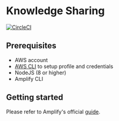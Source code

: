 # Knowledge Sharing

[![CircleCI](https://circleci.com/gh/kalinchernev/knowledge-sharing.svg?style=svg)](https://circleci.com/gh/kalinchernev/knowledge-sharing)

## Prerequisites

- AWS account
- [AWS CLI](https://docs.aws.amazon.com/cli/latest/userguide/cli-chap-install.html) to setup profile and credentials
- NodeJS (8 or higher)
- Amplify CLI

## Getting started

Please refer to Amplify's official [guide](https://aws-amplify.github.io/docs/).
